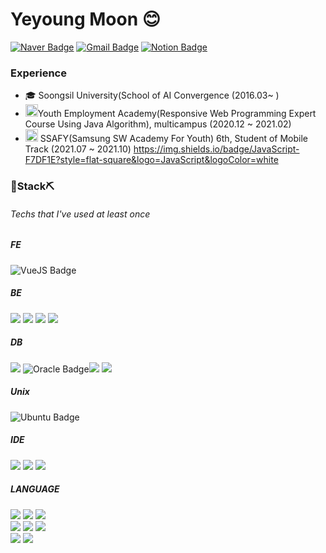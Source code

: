 #  Yeyoung Moon 😊

[![Naver Badge](https://img.shields.io/badge/Email-03C75A?style=flat&logo=Naver&logoColor=white)](mailto:moonyy7012@naver.com) [![Gmail Badge](https://img.shields.io/badge/Gmail-D14836?style=flat&logo=Gmail&logoColor=white)](mailto:moonyy70125@gmail.com)  [![Notion Badge](https://img.shields.io/badge/Notion-000000?style=flat&logo=Notion&logoColor=white)](https://www.notion.so/Yeyoung-Moon-07f89e67188f45b7a77367884dfa584d)

  


### Experience

- 🎓 Soongsil University(School of AI Convergence (2016.03~ )
- <img src="https://user-images.githubusercontent.com/26451560/145569350-ee289ded-e7d2-4ab0-a847-589b2838fc94.png" height="20">Youth Employment Academy(Responsive Web Programming Expert Course Using Java Algorithm), multicampus (2020.12 ~ 2021.02)
- <img src="https://user-images.githubusercontent.com/26451560/145567983-33b457e9-60eb-45eb-bb7a-098b5e8e09f5.png" height="20"> SSAFY(Samsung SW Academy For Youth) 6th, Student of Mobile Track (2021.07 ~ 2021.10)
https://img.shields.io/badge/JavaScript-F7DF1E?style=flat-square&logo=JavaScript&logoColor=white

 ### 🔨**Stack**⛏  
 
 ###### Techs that I've used at least once
 
##### FE  
![VueJS Badge](https://img.shields.io/badge/VueJS-4FC08D?style=flat&logo=Vue.js&logoColor=white)
  
   
##### BE  
  <img src="https://img.shields.io/badge/JSP-007396?style=flat-square&logo=Java&logoColor=white"/> <img src="https://img.shields.io/badge/Servlet-007396?style=flat-square&logo=Java&logoColor=white"/> <img src="https://img.shields.io/badge/Spring-6DB33F?style=flat-square&logo=Spring&logoColor=white"/> <img src="https://img.shields.io/badge/SpringBoot-6DB33F?style=flat-square&logo=SpringBoot&logoColor=white"/>
  
##### DB  
  <img src="https://img.shields.io/badge/MySQL-4479A1?style=flat-square&logo=MySQL&logoColor=white"/> ![Oracle Badge](https://img.shields.io/badge/Oracle-F80000?style=flat&logo=Oracle&logoColor=white)<img src="https://img.shields.io/badge/Firebase-FFCA28?style=flat-square&logo=Firebase&logoColor=white"/> <img src="https://img.shields.io/badge/JDBC-007396?style=flat-square&logo=Java&logoColor=white"/>   
  
##### Unix  
![Ubuntu Badge](https://img.shields.io/badge/Ubuntu-E95420?style=flat&logo=Ubuntu&logoColor=white) 
  
##### IDE  
  <img src="https://img.shields.io/badge/Android Studio-42A666?style=flat-square&logo=Android&logoColor=white"/>  
  <img src="https://img.shields.io/badge/Eclipse-2C2255?style=flat-square&logo=Eclipse IDE&logoColor=white"/> <img src="https://img.shields.io/badge/VSCode-007ACC?style=flat-square&logo=vsCode&logoColor=white"/>  
  
##### LANGUAGE  
  <img src="https://img.shields.io/badge/HTML5-E34F26?style=flat-square&logo=HTML5&logoColor=white"/> <img src="https://img.shields.io/badge/CSS3-1572B6?style=flat-square&logo=CSS3&logoColor=white"/> <img src="https://img.shields.io/badge/JavaScript-F7DF1E?style=flat-square&logo=JavaScript&logoColor=white"/>  
 <img src="https://img.shields.io/badge/C-A8B9CC?style=flat-square&logo=C&logoColor=white"/> <img src="https://img.shields.io/badge/C++-00599C?style=flat-square&logo=C++&logoColor=white"/> <img src="https://img.shields.io/badge/Python-3776AB?style=flat-square&logo=Python&logoColor=white"/>  
 <img src="https://img.shields.io/badge/Java-007396?style=flat-square&logo=Java&logoColor=white"/> <img src="https://img.shields.io/badge/Kotlin-0095D5?style=flat-square&logo=Kotlin&logoColor=white"/>  

